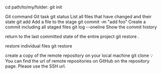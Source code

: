 cd path/to/my/folder:
git init

Git command Git task
git status List all files that have changed and their state
git add <filename> Add a file to the stage
git commit -m "add foo" Create a commit including all staged files
git log --oneline Show the commit history

return to the last committed state of the entire project
git restore .

restore individual files
git restore <filename>

create a copy of the remote repository on your local machine
git clone <url>
💡 You can find the url of remote repositories on GitHub on the repository page. Please use the SSH url.
